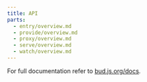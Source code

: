 ```yaml
---
title: API
parts:
  - entry/overview.md
  - provide/overview.md
  - proxy/overview.md
  - serve/overview.md
  - watch/overview.md
---
```


For full documentation refer to [bud.js.org/docs](https://bud.js.org/docs).
